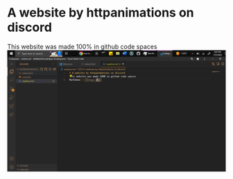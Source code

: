 # A website by httpanimations on discord 
This website was made 100% in github code spaces
<img src="iofghrsiog.PNG">

